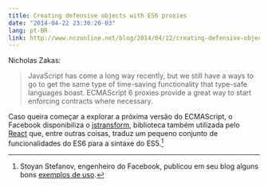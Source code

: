 ```yaml
---
title: Creating defensive objects with ES6 proxies
date: "2014-04-22 23:30:26-03"
lang: pt-BR
link: http://www.nczonline.net/blog/2014/04/22/creating-defensive-objects-with-es6-proxies/
---
```


Nicholas Zakas:

> JavaScript has come a long way recently, but we still have a ways to go to get the same type of time-saving functionality that type-safe languages boast. ECMAScript 6 proxies provide a great way to start enforcing contracts where necessary.

Caso queira começar a explorar a próxima versão do ECMAScript, o Facebook disponibiliza o [jstransform](https://github.com/facebook/jstransform/), biblioteca também utilizada pelo [React](http://facebook.github.io/react/) que, entre outras coisas, traduz um pequeno conjunto de funcionalidades do ES6 para a sintaxe do ES5.[^1]

[^1]: Stoyan Stefanov, engenheiro do Facebook, publicou em seu blog alguns bons [exemplos de uso](http://www.phpied.com/writing-es6-today-with-jstransform/).
